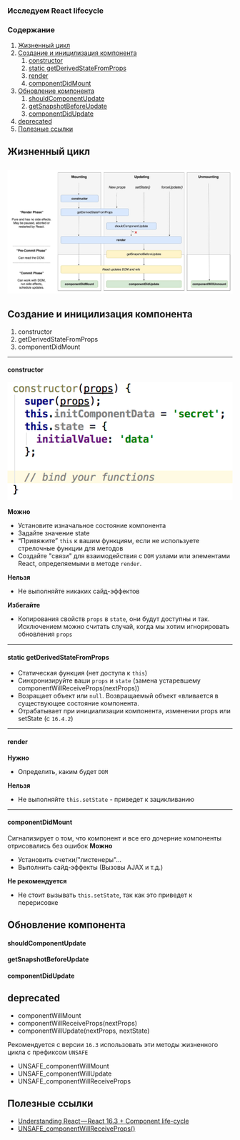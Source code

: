 ### Исследуем React lifecycle
### Содержание
1. [Жизненный цикл](#жизненный-цикл)
1. [Создание и иницилизация компонента](#создание-и-иницилизация-компонента)
    1. [constructor](#constructor)
    1. [static getDerivedStateFromProps](#static-getderivedstatefromprops)
    1. [render](#render)
    1. [componentDidMount](#componentdidmount)
1. [Обновление компонента](#обновление-компонента)
    1. [shouldComponentUpdate](#shouldcomponentupdate)
    1. [getSnapshotBeforeUpdate](#getsnapshotbeforeupdate)
    1. [componentDidUpdate](#componentdidupdate)
1. [deprecated](#deprecated)
1. [Полезные ссылки](#полезные-ссылки)

## Жизненный цикл
![lifecycle](lifecycle.jpeg)
---
## Создание и иницилизация компонента
1. constructor
1. getDerivedStateFromProps
1. componentDidMount
---
#### constructor
![constructor](imgs/constructor.png)

**Можно**
* Установите изначальное состояние компонента
* Задайте значение state
* “Привяжите” ```this``` к вашим функциям, если не используете стрелочные функции для методов
* Создайте "связи" для взаимодействия с ```DOM``` узлами или элементами React, определяемыми в методе ```render```.

**Нельзя**
* Не выполняйте никаких сайд-эффектов

**Избегайте**
* Копирования свойств ```props``` в ```state```, они будут доступны и так. Исключением можно считать случай, когда мы хотим игнорировать обновления ```props```
---
#### static getDerivedStateFromProps
* Статическая функция (нет доступа к ```this```)
* Синхронизируйте ваши ```props``` и ```state``` (замена устаревшему componentWillReceiveProps(nextProps))
* Возращает объект или ```null```. Возвращаемый объект «вливается в существующее состояние компонента.
* Отрабатывает при инициализации компонента, изменении props или setState (с ```16.4.2```)
---------------------
#### render
**Нужно**
* Определить, каким будет ```DOM```

**Нельзя**
* Не выполняйте ```this.setState``` - приведет к зацикливанию
---
#### componentDidMount
Сигнализирует о том, что компонент и все его дочерние компоненты отрисовались без ошибок
**Можно**
* Установить счетки/"листенеры"...
* Выполнить сайд-эффекты (Вызовы AJAX и т.д.)

**Не рекомендуется**
* Не стоит вызывать ```this.setState```, так как это приведет к перерисовке

## Обновление компонента

#### shouldComponentUpdate

#### getSnapshotBeforeUpdate

#### componentDidUpdate

## deprecated

* componentWillMount
* componentWillReceiveProps(nextProps)
* componentWillUpdate(nextProps, nextState)

Рекомендуется с версии ```16.3``` использовать эти методы жизненного цикла с префиксом ```UNSAFE```

* UNSAFE_componentWillMount
* UNSAFE_componentWillUpdate
* UNSAFE_componentWillReceiveProps


## Полезные ссылки

* [Understanding React — React 16.3 + Component life-cycle](https://medium.com/@baphemot/understanding-react-react-16-3-component-life-cycle-23129bc7a705)
* [UNSAFE_componentWillReceiveProps()](https://reactjs.org/docs/react-component.html#unsafe_componentwillreceiveprops)








